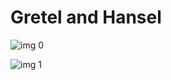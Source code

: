 # Gretel and Hansel

![img 0](https://i.imgur.com/zblwkjQ.jpg)

![img 1](https://i.imgur.com/hq2s4I8.png)

